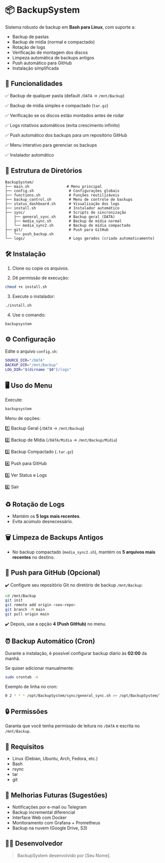 
# 📦 BackupSystem

Sistema robusto de backup em **Bash para Linux**, com suporte a:

- Backup de pastas
- Backup de mídia (normal e compactado)
- Rotação de logs
- Verificação de montagem dos discos
- Limpeza automática de backups antigos
- Push automático para GitHub
- Instalação simplificada

## 🚀 Funcionalidades

✅ Backup de qualquer pasta (default `/DATA` → `/mnt/Backup`)

✅ Backup de mídia simples e compactado (`tar.gz`)

✅ Verificação se os discos estão montados antes de rodar

✅ Logs rotativos automáticos (evita crescimento infinito)

✅ Push automático dos backups para um repositório GitHub

✅ Menu interativo para gerenciar os backups

✅ Instalador automático

## 📂 Estrutura de Diretórios

```
BackupSystem/
├── main.sh                 # Menu principal
├── config.sh                # Configurações globais
├── functions.sh             # Funções reutilizáveis
├── backup_control.sh        # Menu de controle de backups
├── status_dashboard.sh      # Visualização dos logs
├── install.sh               # Instalador automático
├── sync/                    # Scripts de sincronização
│   ├── general_sync.sh      # Backup geral (DATA)
│   ├── media_sync.sh        # Backup de mídia normal
│   └── media_sync2.sh       # Backup de mídia compactado
├── git/                     # Push para GitHub
│   └── push_backup.sh
└── logs/                    # Logs gerados (criado automaticamente)
```

## 🛠️ Instalação

1. Clone ou copie os arquivos.

2. Dê permissão de execução:

```bash
chmod +x install.sh
```

3. Execute o instalador:

```bash
./install.sh
```

4. Use o comando:

```bash
backupsystem
```

## ⚙️ Configuração

Edite o arquivo `config.sh`:

```bash
SOURCE_DIR="/DATA"
BACKUP_DIR="/mnt/Backup"
LOG_DIR="$(dirname "$0")/logs"
```

## 🖥️ Uso do Menu

Execute:

```bash
backupsystem
```

Menu de opções:

1️⃣ Backup Geral (`/DATA` → `/mnt/Backup`)

2️⃣ Backup de Mídia (`/DATA/Midia` → `/mnt/Backup/Midia`)

3️⃣ Backup Compactado (`.tar.gz`)

4️⃣ Push para GitHub

5️⃣ Ver Status e Logs

6️⃣ Sair

## ♻️ Rotação de Logs

- Mantém os **5 logs mais recentes**.
- Evita acúmulo desnecessário.

## 🗑️ Limpeza de Backups Antigos

- No backup compactado (`media_sync2.sh`), mantém os **5 arquivos mais recentes** no destino.

## 🔗 Push para GitHub (Opcional)

✔️ Configure seu repositório Git no diretório de backup `/mnt/Backup`:

```bash
cd /mnt/Backup
git init
git remote add origin <seu-repo>
git branch -M main
git pull origin main
```

✔️ Depois, use a opção **4 (Push GitHub)** no menu.

## ⏰ Backup Automático (Cron)

Durante a instalação, é possível configurar backup diário às **02:00** da manhã.

Se quiser adicionar manualmente:

```bash
sudo crontab -e
```

Exemplo de linha no cron:

```bash
0 2 * * * /opt/BackupSystem/sync/general_sync.sh >> /opt/BackupSystem/logs/cron.log 2>&1
```

## 🔒 Permissões

Garanta que você tenha permissão de leitura no `/DATA` e escrita no `/mnt/Backup`.

## 💼 Requisitos

- Linux (Debian, Ubuntu, Arch, Fedora, etc.)
- Bash
- rsync
- tar
- git

## 🧠 Melhorias Futuras (Sugestões)

- Notificações por e-mail ou Telegram
- Backup incremental diferencial
- Interface Web com Docker
- Monitoramento com Grafana + Prometheus
- Backup na nuvem (Google Drive, S3)

## 👨‍💻 Desenvolvedor

> BackupSystem desenvolvido por [Seu Nome].
